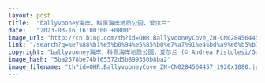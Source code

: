 ```yaml
---
layout: post
title:  "ballyvooney海岸，科佩海岸地质公园，爱尔兰"
date:   "2023-03-16 16:00:00 +0800"
image_url: "http://cn.bing.com/th?id=OHR.BallyvooneyCove_ZH-CN0284564457_1920x1080.jpg&rf=LaDigue_1920x1080.jpg&pid=hp"
link: "/search?q=%e7%88%b1%e5%b0%94%e5%85%b0%e7%a7%91%e4%bd%a9%e6%b5%b7%e5%b2%b8%e5%9c%b0%e8%b4%a8%e5%85%ac%e5%9b%ad&form=hpcapt&mkt=zh-cn"
copyright: "ballyvooney海岸，科佩海岸地质公园，爱尔兰 (© Andrea Pistolesi/Getty Images)"
image_hash: "5ba2578be74bf65572d5b899350b8ba2"
image_filename: "th?id=OHR.BallyvooneyCove_ZH-CN0284564457_1920x1080.jpg&rf=LaDigue_1920x1080.jpg&pid=hp"
---
```

